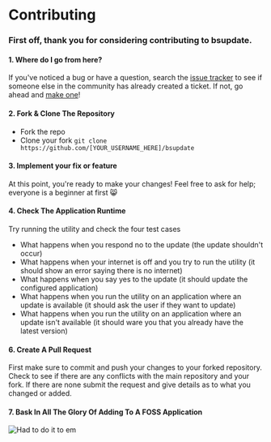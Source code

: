 # Contributing

### First off, thank you for considering contributing to bsupdate. 

#### 1. Where do I go from here?

If you've noticed a bug or have a question, search the <a href="https://github.com/alexanderepstein/bsupdate/issues">issue tracker</a> to see if someone else in the community has already created a ticket. If not, go ahead and <a href="https://github.com/alexanderepstein/bsupdate/issues/new">make one</a>!


#### 2. Fork & Clone The Repository
* Fork the repo
* Clone your fork ```git clone https://github.com/[YOUR_USERNAME_HERE]/bsupdate```


#### 3. Implement your fix or feature

At this point, you're ready to make your changes! Feel free to ask for help; everyone is a beginner at first :smile_cat:

#### 4. Check The Application Runtime 

Try running the utility and check the four test cases 
* What happens when you respond no to the update (the update shouldn't occur)
* What happens when your internet is off and you try to run the utility (it should show an error saying there is no internet)
* What happens when you say yes to the update (it should update the configured application)
* What happens when you run the utility on an application where an update is available (it should ask the user if they want to update)
* What happens when you run the utility on an application where an update isn't available (it should ware you that you already have the latest version)

#### 6. Create A Pull Request

First make sure to commit and push your changes to your forked repository. 
Check to see if there are any conflicts with the main repository and your fork. 
If there are none submit the request and give details as to what you changed or added.

#### 7. Bask In All The Glory Of Adding To A FOSS Application
![Had to do it to em](https://68.media.tumblr.com/2dfc3369827df9b981e111d7fd8fc732/tumblr_mvemcyarmn1rslphyo1_400.gif)
